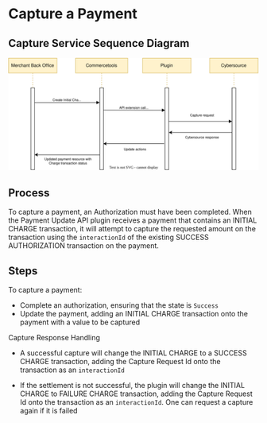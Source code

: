 # Capture a Payment

## Capture Service Sequence Diagram

![Capture service flow](images/Flow-Diagram-Capture-a-Payment.svg)

## Process

To capture a payment, an Authorization must have been completed. When the Payment Update API plugin receives a payment that contains an INITIAL CHARGE transaction, it will attempt to capture the requested amount on the transaction using the `interactionId` of the existing SUCCESS AUTHORIZATION transaction on the payment.

## Steps

To capture a payment:

- Complete an authorization, ensuring that the state is `Success`
- Update the payment, adding an INITIAL CHARGE transaction onto the payment with a value to be captured

Capture Response Handling

- A successful capture will change the INITIAL CHARGE to a SUCCESS CHARGE transaction, adding the Capture Request Id onto the transaction as an `interactionId`

- If the settlement is not successful, the plugin will change the INITIAL CHARGE to FAILURE CHARGE transaction, adding the Capture Request Id onto the transaction as an `interactionId`. One can request a capture again if it is failed
